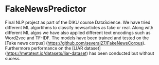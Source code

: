 # FakeNewsPredictor
Final NLP project as part of the DIKU course DataScience. We have tried different ML algortihms to classify newsarticles as fake or real. Along with different ML algos we have also applied different text encodings such as Word2vec and TF-IDF.
The models have been trained and tested on the [Fake news corpus] (https://github.com/several27/FakeNewsCorpus). Furthermore performance on the [LIAR dataset] (https://metatext.io/datasets/liar-dataset) has been conducted but without sucess. 
